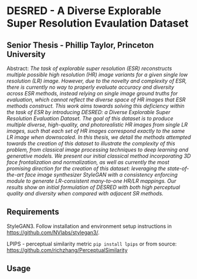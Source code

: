 # DESRED - A Diverse Explorable Super Resolution Evaulation Dataset

## Senior Thesis - Phillip Taylor, Princeton University

Abstract: *The task of explorable super resolution (ESR) reconstructs multiple possible high resolution (HR) image variants for a given single low resolution (LR) image. However, due to the novelty and complexity of ESR, there is currently no way to properly evaluate accuracy and diversity across ESR methods, instead relying on single image ground truths for evaluation, which cannot reflect the diverse space of HR images that ESR methods construct. This work aims towards solving this deficiency within the task of ESR by introducing DESRED: a Diverse Explorable Super Resolution Evaluation Dataset. The goal of this dataset is to produce multiple diverse, high-quality, and photorealistic HR images from single LR images, such that each set of HR images correspond exactly to the same LR image when downscaled. In this thesis, we detail the methods attempted towards the creation of this dataset to illustrate the complexity of this problem, from classical image processing techniques to deep learning and generative models. We present our initial classical method incorporating 3D face frontalization and normalization, as well as currently the most promising direction for the creation of this dataset: leveraging the state-of-the-art face image synthesizer StyleGAN with a consistency enforcing module to generate LR-consistent many-to-one HR/LR mappings. Our results show an initial formulation of DESRED with both high perceptual quality and diversity when compared with adjacent SR methods.*

## Requirements
StyleGAN3. Follow installation and environment setup instructions in https://github.com/NVlabs/stylegan3/.

LPIPS - perceptual similarity metric
`pip install lpips` or from source: https://github.com/richzhang/PerceptualSimilarity

## Usage






